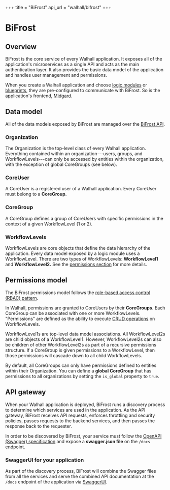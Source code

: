 +++
title = "BiFrost"
api_url = "walhall/bifrost"
+++

# BiFrost

## Overview

BiFrost is the core service of every Walhall application. It exposes all of the application's microservices as a single API and acts as the main authentication layer. It also provides the basic data model of the application and handles user management and permissions.

When you create a Walhall application and choose [logic modules](/marketplace#what-are-logic-modules) or [blueprints](/marketplace#make-your-own-logic-module), they are pre-configured to communicate with BiFrost. So is the application's frontend, [Midgard](/walhall/midgard).

## Data model

All of the data models exposed by BiFrost are managed over the [BiFrost API](/api/walhall/bifrost).

### Organization

The Organization is the top-level class of every Walhall application. Everything contained within an organization---users, groups, and WorkflowLevels---can only be accessed by entities within the organization, with the exception of global CoreGroups (see below).

### CoreUser

A CoreUser is a registered user of a Walhall application. Every CoreUser must belong to a **CoreGroup.**

### CoreGroup

A CoreGroup defines a group of CoreUsers with specific permissions in the context of a given WorkflowLevel (1 or 2).

### WorkflowLevels

WorkflowLevels are core objects that define the data hierarchy of the application. Every data model exposed by a logic module uses a WorkflowLevel. There are two types of WorkflowLevels: **WorkflowLevel1** and **WorkflowLevel2.** See the [permissions section](#permissions-model) for more details.

## Permissions model

The BiFrost permissions model follows the [role-based access control (RBAC) pattern](https://en.wikipedia.org/wiki/Role-based_access_control).

In Walhall, permissions are granted to CoreUsers by their **CoreGroups.** Each CoreGroup can be associated with one or more WorkflowLevels. "Permissions" are defined as the ability to execute [CRUD operations](https://en.wikipedia.org/wiki/Create,_read,_update_and_delete) on WorkflowLevels.

WorkflowLevel1s are top-level data model associations. All WorkflowLevel2s are child objects of a WorkflowLevel1. However, WorkflowLevel2s can also be children of other WorkflowLevel2s as part of a recursive permissions structure. If a CoreGroup is given permissions to a WorkflowLevel, then those permissions will cascade down to all child WorkflowLevels.

By default, all CoreGroups can only have permissions defined to entities within their Organization. You can define a **global CoreGroup** that has permissions to all organizations by setting the `is_global` property to `true`.

## API gateway

When your Walhall application is deployed, BiFrost runs a discovery process to determine which services are used in the application. As the API gateway, BiFrost receives API requests, enforces throttling and security policies, passes requests to the backend services, and then passes the response back to the requester.

In order to be discovered by BiFrost, your service must follow the [OpenAPI (Swagger) specification](https://swagger.io/specification/) and expose a **swagger.json file** on the `/docs` endpoint.

### SwaggerUI for your application

As part of the discovery process, BiFrost will combine the Swagger files from all the services and serve the combined API documentation at the `/docs` endpoint of the application via [SwaggerUI](https://swagger.io/tools/swagger-ui/). 

